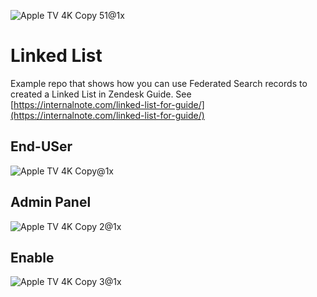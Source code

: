 ![Apple TV 4K Copy 51@1x](https://user-images.githubusercontent.com/894026/225740689-507ceb4e-bf0c-40bc-9b26-ade03a792742.jpg)

# Linked List

Example repo that shows how you can use Federated Search records to created a Linked List in Zendesk Guide.
See [https://internalnote.com/linked-list-for-guide/](https://internalnote.com/linked-list-for-guide/)

## End-USer
![Apple TV 4K Copy@1x](https://user-images.githubusercontent.com/894026/221576512-2db08374-b5be-4eb2-900a-e6992813ab34.png)

## Admin Panel
![Apple TV 4K Copy 2@1x](https://user-images.githubusercontent.com/894026/221576495-18addd7b-f0aa-4cf3-b44e-2ed3dd652184.png)

## Enable
![Apple TV 4K Copy 3@1x](https://user-images.githubusercontent.com/894026/221576506-1c7c130a-6f99-4714-b82a-a0fbb5cae4f4.png)
